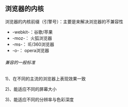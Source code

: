 ## 浏览器的内核

浏览器的内核前缀（引擎号）：主要是来解决浏览器的不兼容性

- -webkit-：谷歌/苹果  
- -moz-：   火狐浏览器 
- -ms-：    IE/360浏览器   
- -o-：     opera浏览器

###### 兼容的一般标准

1)、在不同的主流的浏览器上表现效果一致

2)、能适应不同的屏幕大小

3)、能适应不同的分辨率与色彩深度